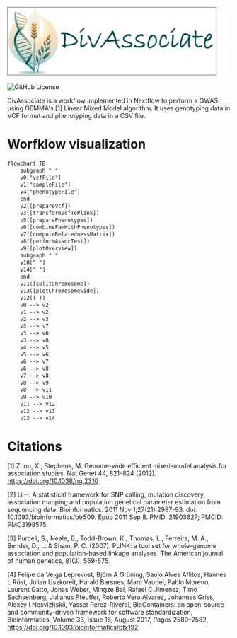 ![DivAssociate Banner](docs/DivAssociate-banner.png)

![GitHub License](https://img.shields.io/github/license/IPK-BIT/divassociate)

DivAssociate is a workflow implemented in Nextflow to perform a GWAS using GEMMA's [1] Linear Mixed Model algorithm. It uses genotyping data in VCF format and phenotyping data in a CSV file.

# Worfklow visualization
```mermaid
flowchart TB
    subgraph " "
    v0["vcfFile"]
    v1["sampleFile"]
    v4["phenotypeFile"]
    end
    v2([prepareVcf])
    v3([transformVcfToPlink])
    v5([preparePhenotypes])
    v6([combineFamWithPhenotypes])
    v7([computeRelatednessMatrix])
    v8([performAssocTest])
    v9([plotOverview])
    subgraph " "
    v10[" "]
    v14[" "]
    end
    v11([splitChromosome])
    v13([plotChromosomewide])
    v12(( ))
    v0 --> v2
    v1 --> v2
    v2 --> v3
    v3 --> v7
    v3 --> v6
    v3 --> v8
    v4 --> v5
    v5 --> v6
    v6 --> v7
    v6 --> v8
    v7 --> v8
    v8 --> v9
    v8 --> v11
    v9 --> v10
    v11 --> v12
    v12 --> v13
    v13 --> v14
```

# Citations

[1] Zhou, X., Stephens, M. Genome-wide efficient mixed-model analysis for association studies. Nat Genet 44, 821–824 (2012). https://doi.org/10.1038/ng.2310

[2] Li H. A statistical framework for SNP calling, mutation discovery, association mapping and population genetical parameter estimation from sequencing data. Bioinformatics. 2011 Nov 1;27(21):2987-93. doi: 10.1093/bioinformatics/btr509. Epub 2011 Sep 8. PMID: 21903627; PMCID: PMC3198575.

[3] Purcell, S., Neale, B., Todd-Brown, K., Thomas, L., Ferreira, M. A., Bender, D., ... & Sham, P. C. (2007). PLINK: a tool set for whole-genome association and population-based linkage analyses. The American journal of human genetics, 81(3), 559-575.

[4] Felipe da Veiga Leprevost, Björn A Grüning, Saulo Alves Aflitos, Hannes L Röst, Julian Uszkoreit, Harald Barsnes, Marc Vaudel, Pablo Moreno, Laurent Gatto, Jonas Weber, Mingze Bai, Rafael C Jimenez, Timo Sachsenberg, Julianus Pfeuffer, Roberto Vera Alvarez, Johannes Griss, Alexey I Nesvizhskii, Yasset Perez-Riverol, BioContainers: an open-source and community-driven framework for software standardization, Bioinformatics, Volume 33, Issue 16, August 2017, Pages 2580–2582, https://doi.org/10.1093/bioinformatics/btx192